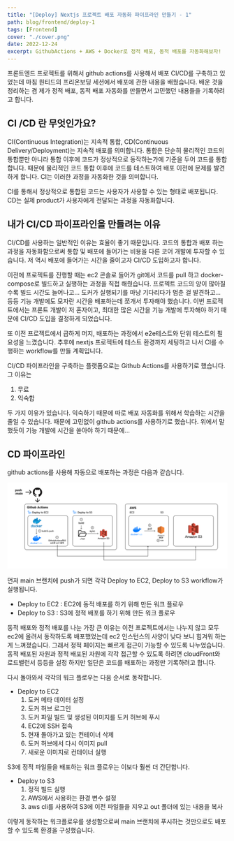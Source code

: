 ```yaml
---
title: "[Deploy] Nextjs 프로젝트 배포 자동화 파이프라인 만들기 - 1"
path: blog/frontend/deploy-1
tags: [Frontend]
cover: "./cover.png"
date: 2022-12-24
excerpt: GithubActions + AWS + Docker로 정적 배포, 동적 배포를 자동화해보자!
---
```


프론트엔드 프로젝트를 위해서 github actions를 사용해서 배포 CI/CD를 구축하고 있었는데 마침 원티드의 프리온보딩 세션에서 배포에 관한 내용을 배웠습니다. 배운 것을 정리하는 겸 제가 정적 배포, 동적 배포 자동화를 만들면서 고민했던 내용들을 기록하려고 합니다.

## CI /CD 란 무엇인가요?

CI(Continuous Integration)는 지속적 통합, CD(Continuous Delivery/Deployment)는 지속적 배포를 의미합니다. 통합은 단순히 물리적인 코드의 통합뿐만 아니라 통합 이후에 코드가 정상적으로 동작하는가에 기준을 두어 코드를 통합합니다. 때문에 물리적인 코드 통합 이후에 코드를 테스트하여 배포 이전에 문제를 발견하게 합니다. CI는 이러한 과정을 자동화한 것을 의미합니다.

CI를 통해서 정상적으로 통합된 코드는 사용자가 사용할 수 있는 형태로 배포됩니다. CD는 실제 product가 사용자에게 전달되는 과정을 자동화합니다.

## 내가 CI/CD 파이프라인을 만들려는 이유

CI/CD를 사용하는 일반적인 이유는 효율이 좋기 때문입니다. 코드의 통합과 배포 하는 과정을 자동화함으로써 통합 및 배포에 들어가는 비용을 다른 코어 개발에 투자할 수 있습니다. 저 역시 배포에 들어가는 시간을 줄이고자 CI/CD 도입하고자 합니다. 

이전에 프로젝트를 진행할 때는 ec2 콘솔로 들어가 git에서 코드를 pull 하고 docker-compose로 빌드하고 실행하는 과정을 직접 해줬습니다. 프로젝트 코드의 양이 많아질수록 빌드 시간도 늘어나고... 도커가 실행되기를 마냥 기다리다가 멈춘 걸 발견하고... 등등 기능 개발에도 모자란 시간을 배포하는데 쪼개서 투자해야 했습니다. 이번 프로젝트에서는 프론트 개발이 저 혼자이고, 최대한 많은 시간을 기능 개발에 투자해야 하기 때문에 CI/CD 도입을 결정하게 되었습니다.

또 이전 프로젝트에서 급하게 머지, 배포하는 과정에서 e2e테스트와 단위 테스트의 필요성을 느꼈습니다. 추후에 nextjs 프로젝트에 테스트 환경까지 세팅하고 나서 CI를 수행하는 workflow를 만들 계획입니다.

CI/CD 파이프라인을 구축하는 플랫폼으로는 Github Actions를 사용하기로 했습니다. 그 이유는
1. 무료 
2. 익숙함  

두 가지 이유가 있습니다. 익숙하기 때문에 따로 배포 자동화를 위해서 학습하는 시간을 줄일 수 있습니다. 때문에 고민없이 github actions를 사용하기로 했습니다. 위에서 말했듯이 기능 개발에 시간을 쏟아야 하기 때문에...



## CD 파이프라인

github actions를 사용해 자동으로 배포하는 과정은 다음과 같습니다.

![](./pipeline.png)

먼저 main 브랜치에 push가 되면 각각 Deploy to EC2, Deploy to S3 workflow가 실행됩니다.
* Deploy to EC2 : EC2에 동적 배포를 하기 위해 만든 워크 플로우
* Deploy to S3 : S3에 정적 배포를 하기 위해 만든 워크 플로우

동적 배포와 정적 배포를 나눈 가장 큰 이유는 이전 프로젝트에서는 나누지 않고 모두 ec2에 올려서 동작하도록 배포했었는데 ec2 인스턴스의 사양이 낮다 보니 힘겨워 하는 게 느껴졌습니다. 그래서 정적 페이지는 빠르게 접근이 가능할 수 있도록 나누었습니다. 동적 배포된 자원과 정적 배포된 자원에 각각 접근할 수 있도록 하려면 cloudFront와 로드밸런서 등등을 설정 하지만 일단은 코드를 배포하는 과정만 기록하려고 합니다.

다시 돌아와서 각각의 워크 플로우는 다음 순서로 동작합니다.

* Deploy to EC2  
    1. 도커 메타 데이터 설정 
    2. 도커 허브 로그인 
    3. 도커 파일 빌드 및 생성된 이미지를 도커 허브에 푸시 
    4. EC2에 SSH 접속
    5. 현재 돌아가고 있는 컨테이너 삭제
    6. 도커 허브에서 다시 이미지 pull 
    7. 새로운 이미지로 컨테이너 실행

S3에 정적 파일들을 배포하는 워크 플로우는 이보다 훨씬 더 간단합니다.

* Deploy to S3  
    1. 정적 빌드 실행 
    2. AWS에서 사용하는 환경 변수 설정 
    3. aws cli를 사용하여 S3에 이전 파일들을 지우고 out 폴더에 있는 내용을 복사

이렇게 동작하는 워크플로우를 생성함으로써 main 브랜치에 푸시하는 것만으로도 배포할 수 있도록 환경을 구성했습니다.